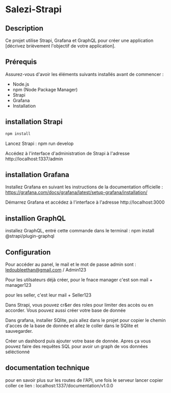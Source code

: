 # Salezi-Strapi



## Description

Ce projet utilise Strapi, Grafana et GraphQL pour créer une application [décrivez brièvement l'objectif de votre application].



## Prérequis

Assurez-vous d'avoir les éléments suivants installés avant de commencer :

- Node.js
- npm (Node Package Manager)
- Strapi
- Grafana
- Installation



## installation Strapi

```sh
npm install
```

Lancez Strapi : npm run develop 

Accédez à l'interface d'administration de Strapi à l'adresse http://localhost:1337/admin



## installation Grafana

Installez Grafana en suivant les instructions de la documentation officielle : https://grafana.com/docs/grafana/latest/setup-grafana/installation/

Démarrez Grafana et accédez à l'interface à l'adresse http://localhost:3000



## installion GraphQL

installez GraphQL, entré cette commande dans le terminal : npm install @strapi/plugin-graphql    



## Configuration

Pour accéder au panel, le mail et le mot de passe admin sont : ledoubleethan@gmail.com     /      Admin123

Pour les utilsateurs déjà créer, pour le fnace manager c'est son mail + manager123

pour les seller, c'est leur mail + Seller123

Dans Strapi, vous pouvez cr&er des roles pour limiter des accès ou en accorder. Vous pouvez aussi créer votre base de donnée



Dans grafana, installer SQlite, puis allez dans le projet pour copier le chemin d'acces de la base de donnée et allez le coller dans le SQlite et sauvegarder.


Créer un dashbord puis ajouter votre base de donnée. Apres ça vous pouvez faire des requêtes SQL pour avoir un graph de vos données séléctionné


## documentation technique

pour en savoir plus sur les routes de l'API, une fois le  serveur lancer copier coller ce lien : localhost:1337/documentation/v1.0.0

